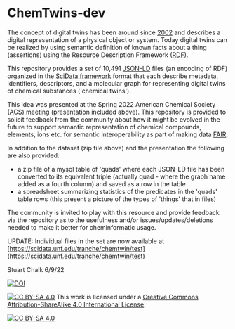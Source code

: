 # ChemTwins-dev
The concept of digital twins has been around since [2002](https://en.wikipedia.org/wiki/Digital_twin) 
and describes a digital representation of a physical object or system.  Today digital twins can be 
realized by using semantic definition of known facts about a thing (assertions) using the Resource 
Description Framework ([RDF](https://www.w3.org/RDF/)).

This repository provides a set of 10,491 [JSON-LD](https://www.w3.org/TR/json-ld/) files (an encoding of RDF) organized 
in the [SciData framework](https://stuchalk.github.io/scidata/) format that each describe metadata, identifiers, 
descriptors, and a molecular graph for representing digital twins of chemical substances ('chemical twins').

This idea was presented at the Spring 2022 American Chemical Society (ACS) meeting (presentation included above). This
repository is provided to solicit feedback from the community about how it might be evolved in the future to support 
semantic representation of chemical compounds, elements, ions etc. for semantic interoperability as part of making data 
[FAIR](https://doi.org/10.1038/sdata.2016.18).

In addition to the dataset (zip file above) and the presentation the following are also provided:
- a zip file of a mysql table of 'quads' where each JSON-LD file has been converted to its equivalent triple
  (actually quad - where the graph name added as a fourth column) and saved as a row in the table
- a spreadsheet summarizing statistics of the predicates in the 'quads' table rows
  (this present a picture of the types of 'things' that in files)

The community is invited to play with this resource and provide feedback via the repository as to the
usefulness and/or issues/updates/deletions needed to make it better for cheminformatic usage.

UPDATE: Individual files in the set are now available at 
[https://scidata.unf.edu/tranche/chemtwin/test](https://scidata.unf.edu/tranche/chemtwin/test)

Stuart Chalk 6/9/22

[![DOI](https://zenodo.org/badge/471474621.svg)](https://zenodo.org/badge/latestdoi/471474621)

[![CC BY-SA 4.0][cc-by-sa-shield]][cc-by-sa] This work is licensed under a
[Creative Commons Attribution-ShareAlike 4.0 International License][cc-by-sa].

[![CC BY-SA 4.0][cc-by-sa-image]][cc-by-sa]

[cc-by-sa]: http://creativecommons.org/licenses/by-sa/4.0/
[cc-by-sa-image]: https://licensebuttons.net/l/by-sa/4.0/88x31.png
[cc-by-sa-shield]: https://img.shields.io/badge/License-CC%20BY--SA%204.0-lightgrey.svg